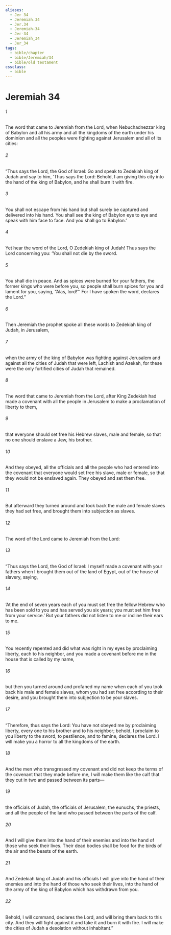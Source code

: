 ```yaml
---
aliases:
  - Jer 34
  - Jeremiah.34
  - Jer.34
  - Jeremiah-34
  - Jer-34
  - Jeremiah_34
  - Jer_34
tags:
  - bible/chapter
  - bible/Jeremiah/34
  - bible/old testament
cssclass:
  - bible
---
```


# Jeremiah 34

###### 1
The word that came to Jeremiah from the Lord, when Nebuchadnezzar king of Babylon and all his army and all the kingdoms of the earth under his dominion and all the peoples were fighting against Jerusalem and all of its cities:
###### 2
“Thus says the Lord, the God of Israel: Go and speak to Zedekiah king of Judah and say to him, ‘Thus says the Lord: Behold, I am giving this city into the hand of the king of Babylon, and he shall burn it with fire.
###### 3
You shall not escape from his hand but shall surely be captured and delivered into his hand. You shall see the king of Babylon eye to eye and speak with him face to face. And you shall go to Babylon.’
###### 4
Yet hear the word of the Lord, O Zedekiah king of Judah! Thus says the Lord concerning you: ‘You shall not die by the sword.
###### 5
You shall die in peace. And as spices were burned for your fathers, the former kings who were before you, so people shall burn spices for you and lament for you, saying, “Alas, lord!”’ For I have spoken the word, declares the Lord.”
###### 6
Then Jeremiah the prophet spoke all these words to Zedekiah king of Judah, in Jerusalem,
###### 7
when the army of the king of Babylon was fighting against Jerusalem and against all the cities of Judah that were left, Lachish and Azekah, for these were the only fortified cities of Judah that remained.
###### 8
The word that came to Jeremiah from the Lord, after King Zedekiah had made a covenant with all the people in Jerusalem to make a proclamation of liberty to them,
###### 9
that everyone should set free his Hebrew slaves, male and female, so that no one should enslave a Jew, his brother.
###### 10
And they obeyed, all the officials and all the people who had entered into the covenant that everyone would set free his slave, male or female, so that they would not be enslaved again. They obeyed and set them free.
###### 11
But afterward they turned around and took back the male and female slaves they had set free, and brought them into subjection as slaves.
###### 12
The word of the Lord came to Jeremiah from the Lord:
###### 13
“Thus says the Lord, the God of Israel: I myself made a covenant with your fathers when I brought them out of the land of Egypt, out of the house of slavery, saying,
###### 14
‘At the end of seven years each of you must set free the fellow Hebrew who has been sold to you and has served you six years; you must set him free from your service.’ But your fathers did not listen to me or incline their ears to me.
###### 15
You recently repented and did what was right in my eyes by proclaiming liberty, each to his neighbor, and you made a covenant before me in the house that is called by my name,
###### 16
but then you turned around and profaned my name when each of you took back his male and female slaves, whom you had set free according to their desire, and you brought them into subjection to be your slaves.
###### 17
“Therefore, thus says the Lord: You have not obeyed me by proclaiming liberty, every one to his brother and to his neighbor; behold, I proclaim to you liberty to the sword, to pestilence, and to famine, declares the Lord. I will make you a horror to all the kingdoms of the earth.
###### 18
And the men who transgressed my covenant and did not keep the terms of the covenant that they made before me, I will make them like the calf that they cut in two and passed between its parts—
###### 19
the officials of Judah, the officials of Jerusalem, the eunuchs, the priests, and all the people of the land who passed between the parts of the calf.
###### 20
And I will give them into the hand of their enemies and into the hand of those who seek their lives. Their dead bodies shall be food for the birds of the air and the beasts of the earth.
###### 21
And Zedekiah king of Judah and his officials I will give into the hand of their enemies and into the hand of those who seek their lives, into the hand of the army of the king of Babylon which has withdrawn from you.
###### 22
Behold, I will command, declares the Lord, and will bring them back to this city. And they will fight against it and take it and burn it with fire. I will make the cities of Judah a desolation without inhabitant.”


